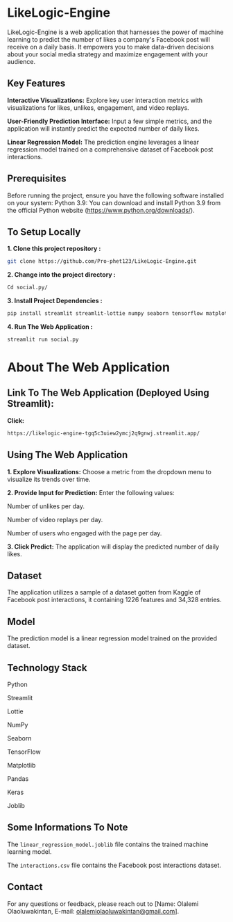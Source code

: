 ﻿# LikeLogic-Engine

LikeLogic-Engine is a web application that harnesses the power of machine learning to predict the number of likes a company's Facebook post will receive on a daily basis. It empowers you to make data-driven decisions about your social media strategy and maximize engagement with your audience.


## Key Features 

**Interactive Visualizations:** Explore key user interaction metrics with visualizations for likes, unlikes, engagement, and video replays.

**User-Friendly Prediction Interface:** Input a few simple metrics, and the application will instantly predict the expected number of daily likes.

**Linear Regression Model:** The prediction engine leverages a linear regression model trained on a comprehensive dataset of Facebook post interactions.


## Prerequisites
Before running the project, ensure you have the following software installed on your system:
Python 3.9: You can download and install Python 3.9 from the official Python
website (https://www.python.org/downloads/).


## To Setup Locally


**1. Clone this project repository :**


```bash
git clone https://github.com/Pro-phet123/LikeLogic-Engine.git
```

**2. Change into the project directory :**

```bash
Cd social.py/ 
```

**3. Install Project Dependencies :**

```bash
pip install streamlit streamlit-lottie numpy seaborn tensorflow matplotlib pandas keras joblib
```

**4. Run The Web Application :**

```bash
streamlit run social.py 
```


# About The Web Application

## Link To The Web Application (Deployed Using Streamlit):

**Click:**

```bash
https://likelogic-engine-tgq5c3uiew2ymcj2q9gnwj.streamlit.app/
```

## Using The Web Application 

**1. Explore Visualizations:** Choose a metric from the dropdown menu to visualize its trends over time.

**2. Provide Input for Prediction:** Enter the following values:

Number of unlikes per day.

Number of video replays per day.

Number of users who engaged with the page per day.

**3. Click Predict:** The application will display the predicted number of daily likes.


## Dataset

The application utilizes a sample of a dataset gotten from Kaggle of Facebook post interactions, it containing 1226 features and 34,328 entries.

## Model

The prediction model is a linear regression model trained on the provided dataset.

## Technology Stack

Python

Streamlit

Lottie

NumPy

Seaborn

TensorFlow

Matplotlib

Pandas

Keras

Joblib


## Some Informations To Note

The ```linear_regression_model.joblib``` file contains the trained machine learning model.

The ```interactions.csv``` file contains the Facebook post interactions dataset.

## Contact

For any questions or feedback, please reach out to [Name: Olalemi Olaoluwakintan, E-mail: olalemiolaoluwakintan@gmail.com].

